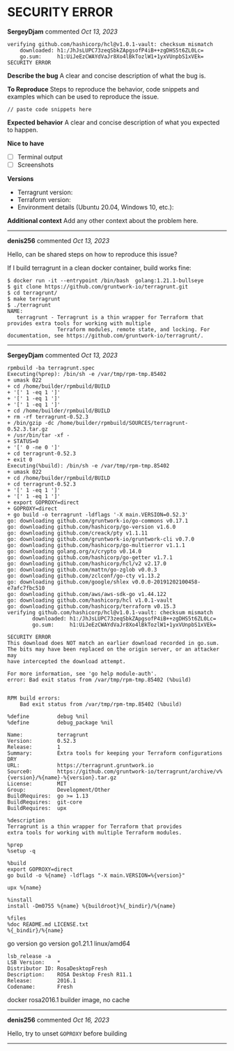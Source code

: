 # SECURITY ERROR

**SergeyDjam** commented *Oct 13, 2023*

```
verifying github.com/hashicorp/hcl@v1.0.1-vault: checksum mismatch
	downloaded: h1:/JhJsLUPC73zeqSbkZApgsofP4iB++zgDHS5t6ZL0Lc=
	go.sum:     h1:UiJeEzCWAYdVaJr8Xo4lBkTozlW1+1yxVUnpbS1xVEk=
SECURITY ERROR
```


**Describe the bug**
A clear and concise description of what the bug is.

**To Reproduce**
Steps to reproduce the behavior, code snippets and examples which can be used to reproduce the issue.

```hcl
// paste code snippets here
```

**Expected behavior**
A clear and concise description of what you expected to happen.

**Nice to have**
- [ ] Terminal output
- [ ] Screenshots

**Versions**
- Terragrunt version:
- Terraform version:
- Environment details (Ubuntu 20.04, Windows 10, etc.):

**Additional context**
Add any other context about the problem here.
<br />
***


**denis256** commented *Oct 13, 2023*

Hello,
can be shared steps on how to reproduce this issue? 

If I build terragrunt in a clean docker container, build works fine:
```
$ docker run -it --entrypoint /bin/bash  golang:1.21.1-bullseye
$ git clone https://github.com/gruntwork-io/terragrunt.git
$ cd terragrunt/
$ make terragrunt
$ ./terragrunt 
NAME:
   terragrunt - Terragrunt is a thin wrapper for Terraform that provides extra tools for working with multiple
                Terraform modules, remote state, and locking. For documentation, see https://github.com/gruntwork-io/terragrunt/.

```
***

**SergeyDjam** commented *Oct 13, 2023*

```
rpmbuild -ba terragrunt.spec 
Executing(%prep): /bin/sh -e /var/tmp/rpm-tmp.85402
+ umask 022
+ cd /home/builder/rpmbuild/BUILD
+ '[' 1 -eq 1 ']'
+ '[' 1 -eq 1 ']'
+ '[' 1 -eq 1 ']'
+ cd /home/builder/rpmbuild/BUILD
+ rm -rf terragrunt-0.52.3
+ /bin/gzip -dc /home/builder/rpmbuild/SOURCES/terragrunt-0.52.3.tar.gz
+ /usr/bin/tar -xf -
+ STATUS=0
+ '[' 0 -ne 0 ']'
+ cd terragrunt-0.52.3
+ exit 0
Executing(%build): /bin/sh -e /var/tmp/rpm-tmp.85402
+ umask 022
+ cd /home/builder/rpmbuild/BUILD
+ cd terragrunt-0.52.3
+ '[' 1 -eq 1 ']'
+ '[' 1 -eq 1 ']'
+ export GOPROXY=direct
+ GOPROXY=direct
+ go build -o terragrunt -ldflags '-X main.VERSION=0.52.3'
go: downloading github.com/gruntwork-io/go-commons v0.17.1
go: downloading github.com/hashicorp/go-version v1.6.0
go: downloading github.com/creack/pty v1.1.11
go: downloading github.com/gruntwork-io/gruntwork-cli v0.7.0
go: downloading github.com/hashicorp/go-multierror v1.1.1
go: downloading golang.org/x/crypto v0.14.0
go: downloading github.com/hashicorp/go-getter v1.7.1
go: downloading github.com/hashicorp/hcl/v2 v2.17.0
go: downloading github.com/mattn/go-zglob v0.0.3
go: downloading github.com/zclconf/go-cty v1.13.2
go: downloading github.com/google/shlex v0.0.0-20191202100458-e7afc7fbc510
go: downloading github.com/aws/aws-sdk-go v1.44.122
go: downloading github.com/hashicorp/hcl v1.0.1-vault
go: downloading github.com/hashicorp/terraform v0.15.3
verifying github.com/hashicorp/hcl@v1.0.1-vault: checksum mismatch
        downloaded: h1:/JhJsLUPC73zeqSbkZApgsofP4iB++zgDHS5t6ZL0Lc=
        go.sum:     h1:UiJeEzCWAYdVaJr8Xo4lBkTozlW1+1yxVUnpbS1xVEk=

SECURITY ERROR
This download does NOT match an earlier download recorded in go.sum.
The bits may have been replaced on the origin server, or an attacker may
have intercepted the download attempt.

For more information, see 'go help module-auth'.
error: Bad exit status from /var/tmp/rpm-tmp.85402 (%build)


RPM build errors:
    Bad exit status from /var/tmp/rpm-tmp.85402 (%build)
```

```
%define         debug %nil
%define         debug_package %nil

Name:           terragrunt
Version:        0.52.3
Release:        1
Summary:        Extra tools for keeping your Terraform configurations DRY
URL:            https://terragrunt.gruntwork.io
Source0:        https://github.com/gruntwork-io/terragrunt/archive/v%{version}/%{name}-%{version}.tar.gz
License:        MIT
Group:          Development/Other
BuildRequires:  go >= 1.13
BuildRequires:  git-core
BuildRequires:  upx

%description
Terragrunt is a thin wrapper for Terraform that provides
extra tools for working with multiple Terraform modules.

%prep
%setup -q

%build
export GOPROXY=direct
go build -o %{name} -ldflags "-X main.VERSION=%{version}"

upx %{name}

%install
install -Dm0755 %{name} %{buildroot}%{_bindir}/%{name}

%files
%doc README.md LICENSE.txt
%{_bindir}/%{name}
```


go version
go version go1.21.1 linux/amd64

```
lsb_release -a
LSB Version:    *
Distributor ID: RosaDesktopFresh
Description:    ROSA Desktop Fresh R11.1
Release:        2016.1
Codename:       Fresh
```

docker rosa2016.1 builder  image, no cache 

***

**denis256** commented *Oct 16, 2023*

Hello,
try to unset `GOPROXY` before building
***

